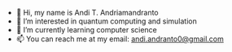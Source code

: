 - 👋 Hi, my name is Andi T. Andriamandranto
- 👀 I’m interested in quantum computing and simulation
- 🌱 I’m currently learning computer science 
- 📫 You can reach me at my email: andi.andranto0@gmail.com

